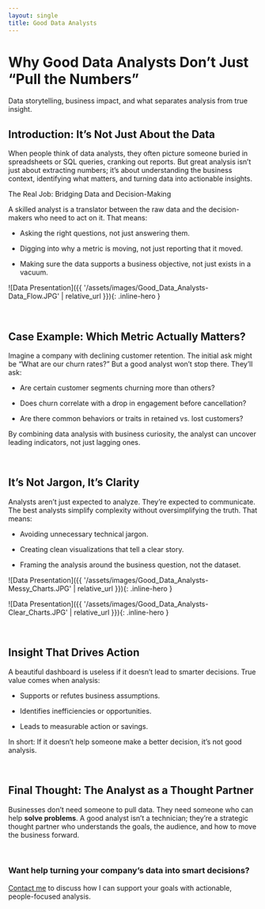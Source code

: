 ```yaml
---
layout: single
title: Good Data Analysts
---
```


# Why Good Data Analysts Don’t Just “Pull the Numbers”

Data storytelling, business impact, and what separates analysis from true insight.

## Introduction: It’s Not Just About the Data

When people think of data analysts, they often picture someone buried in spreadsheets or SQL queries, cranking out reports. But great analysis isn’t just about extracting numbers; it’s about understanding the business context, identifying what matters, and turning data into actionable insights.

The Real Job: Bridging Data and Decision-Making

A skilled analyst is a translator between the raw data and the decision-makers who need to act on it. That means:

* Asking the right questions, not just answering them.

* Digging into why a metric is moving, not just reporting that it moved.

* Making sure the data supports a business objective, not just exists in a vacuum.

![Data Presentation]({{ '/assets/images/Good_Data_Analysts-Data_Flow.JPG' | relative_url }}){: .inline-hero }

<br>

## Case Example: Which Metric Actually Matters?

Imagine a company with declining customer retention. The initial ask might be “What are our churn rates?” But a good analyst won’t stop there. They’ll ask:

* Are certain customer segments churning more than others?

* Does churn correlate with a drop in engagement before cancellation?

* Are there common behaviors or traits in retained vs. lost customers?

By combining data analysis with business curiosity, the analyst can uncover leading indicators, not just lagging ones.

<br>

## It’s Not Jargon, It’s Clarity
Analysts aren’t just expected to analyze. They’re expected to communicate. The best analysts simplify complexity without oversimplifying the truth. That means:

* Avoiding unnecessary technical jargon.

* Creating clean visualizations that tell a clear story.

* Framing the analysis around the business question, not the dataset.

![Data Presentation]({{ '/assets/images/Good_Data_Analysts-Messy_Charts.JPG' | relative_url }}){: .inline-hero }

![Data Presentation]({{ '/assets/images/Good_Data_Analysts-Clear_Charts.JPG' | relative_url }}){: .inline-hero }

<br>

## Insight That Drives Action

A beautiful dashboard is useless if it doesn’t lead to smarter decisions. True value comes when analysis:

* Supports or refutes business assumptions.

* Identifies inefficiencies or opportunities.

* Leads to measurable action or savings.

In short: If it doesn’t help someone make a better decision, it’s not good analysis.

<br>

## Final Thought: The Analyst as a Thought Partner

Businesses don’t need someone to pull data. They need someone who can help **solve problems**. A good analyst isn’t a technician; they’re a strategic thought partner who understands the goals, the audience, and how to move the business forward.

<br>

### Want help turning your company’s data into smart decisions?
[Contact me](contact.md) to discuss how I can support your goals with actionable, people-focused analysis.

